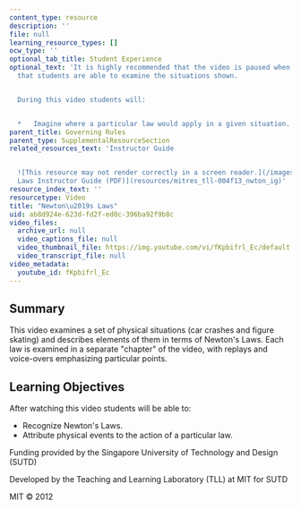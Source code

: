 ```yaml
---
content_type: resource
description: ''
file: null
learning_resource_types: []
ocw_type: ''
optional_tab_title: Student Experience
optional_text: 'It is highly recommended that the video is paused when necessary so
  that students are able to examine the situations shown.


  During this video students will:


  *   Imagine where a particular law would apply in a given situation.'
parent_title: Governing Rules
parent_type: SupplementalResourceSection
related_resources_text: 'Instructor Guide


  ![This resource may not render correctly in a screen reader.](/images/inacessible.gif)[Newton''s
  Laws Instructor Guide (PDF)](resources/mitres_tll-004f13_nwton_ig)'
resource_index_text: ''
resourcetype: Video
title: "Newton\u2019s Laws"
uid: ab8d924e-623d-fd2f-ed0c-396ba92f9b8c
video_files:
  archive_url: null
  video_captions_file: null
  video_thumbnail_file: https://img.youtube.com/vi/fKpbifrl_Ec/default.jpg
  video_transcript_file: null
video_metadata:
  youtube_id: fKpbifrl_Ec
---
```


Summary
-------

This video examines a set of physical situations (car crashes and figure skating) and describes elements of them in terms of Newton's Laws. Each law is examined in a separate "chapter" of the video, with replays and voice-overs emphasizing particular points.

Learning Objectives
-------------------

After watching this video students will be able to:

*   Recognize Newton's Laws.
*   Attribute physical events to the action of a particular law.

Funding provided by the Singapore University of Technology and Design (SUTD)

Developed by the Teaching and Learning Laboratory (TLL) at MIT for SUTD

MIT © 2012